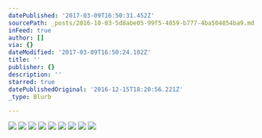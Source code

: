 ```yaml
---
datePublished: '2017-03-09T16:50:31.452Z'
sourcePath: _posts/2016-10-03-5d8abe05-99f5-4859-b777-4ba504854ba9.md
inFeed: true
author: []
via: {}
dateModified: '2017-03-09T16:50:24.102Z'
title: ''
publisher: {}
description: ''
starred: true
datePublishedOriginal: '2016-12-15T18:20:56.221Z'
_type: Blurb

---
```

![](https://the-grid-user-content.s3-us-west-2.amazonaws.com/14068897-a2e2-44d3-8455-f7caa14aa6f3.jpg)
![](https://the-grid-user-content.s3-us-west-2.amazonaws.com/b8719ec1-a93a-4a86-b749-37ae1350b1e6.jpg)
![](https://the-grid-user-content.s3-us-west-2.amazonaws.com/dcf23e28-b311-4b33-bab4-ecd226175a5c.jpg)
![](https://the-grid-user-content.s3-us-west-2.amazonaws.com/d3f86eac-c2bc-4542-8806-b0852d315494.jpg)
![](https://the-grid-user-content.s3-us-west-2.amazonaws.com/c19a092c-80fa-44ea-9a23-99ee77115d31.jpg)
![](https://the-grid-user-content.s3-us-west-2.amazonaws.com/c8f9fe20-9b4f-4795-b9cd-d9dac23a4df2.jpg)
![](https://imgflo.herokuapp.com/graph/2b2431f8e7ba7b0/3901c0ae4b009239ed7be1599c5dbdea/croprotate.jpg?cropheight=960&cropwidth=1209&degrees=0&input=https%3A%2F%2Fthe-grid-user-content.s3-us-west-2.amazonaws.com%2Fbae602ea-0e79-4f1a-98c1-d229ffccd922.jpg&x=9&y=9)
![](https://the-grid-user-content.s3-us-west-2.amazonaws.com/08869fcf-cc66-4f97-b41f-ec138c982845.jpg)
![](https://the-grid-user-content.s3-us-west-2.amazonaws.com/8ce4db07-9a4d-464b-907d-72469ab0b7bf.jpg)